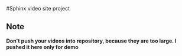 #Sphinx
video site project

## Note
__Don't push your videos into repository, because they are too large. I pushed it here only for demo__